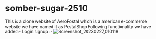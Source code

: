 # somber-sugar-2510
This is a clone website of AeroPostal which is a american e-commerse website we have named it as PostalShop
Following functionality we have added:-
Login signup :-
![Screenshot_20230227_010118](https://user-images.githubusercontent.com/115460299/221501255-0b6d6252-653a-47e7-b88e-fff807fa556c.png)
